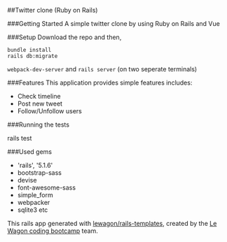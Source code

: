 ##Twitter clone (Ruby on Rails)

###Getting Started
A simple twitter clone by using Ruby on Rails and Vue

###Setup
Download the repo and then,

```
bundle install
rails db:migrate
```
`webpack-dev-server` and `rails server` (on two seperate terminals)


###Features
This application provides simple features includes:
- Check timeline
- Post new tweet
- Follow/Unfollow users

###Running the tests

rails test

###Used gems
- 'rails', '5.1.6'
- bootstrap-sass
- devise
- font-awesome-sass
- simple_form
- webpacker
- sqlite3
etc

This rails app generated with [lewagon/rails-templates](https://github.com/lewagon/rails-templates), created by the [Le Wagon coding bootcamp](https://www.lewagon.com) team.
